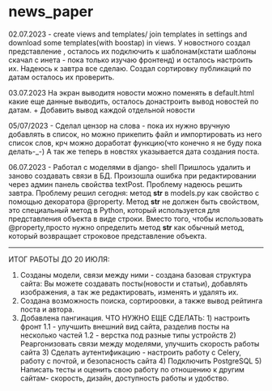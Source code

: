 # news_paper
02.07.2023 - create views and templates/ join templates in settings and download some templates(with boostap) in views.
У новостного создал представление , осталось их подключить к шаблонам(кстати шаблоны скачал с инета - пока только изучаю фронтенд) и осталось настроить их. Надеюсь к завтра все сделаю. Создал сортировку публикаций по датам осталось их проверить.

03.07.2023 На экран выводитя новости можно поменять в default.html какие еще данные выводить, осталось донастроить вывод новостей по датам. + Добавить вывод каждой отдельной новости

05/07/2023 - Сделал цензор на слова - пока их нужно вручную добавлять в список, но можно прикепить файл и импортировать из него список слов, крч можно доработат функцию(что конечно я не буду пока делать-_-) А так же теперь в новстях указывается дата создания поста.

06.07.2023 - Работал с моделями в django- shell Пришлось удалить  и заново создавать связи в БД. Произошла ошибка при редактировании через админ панель свойства textPost. Проблему надеюсь решить завтра. Проблему решил сегодня: метод __str__ в models.py как свойство с помощью декоратора @property. Метод __str__ не должен быть свойством, это специальный метод в Python, который используется для представления объекта в виде строки. Вместо того, чтобы использовать @property,просто нужно определить метод __str__ как обычный метод, который возвращает строковое представление объекта.
_________________________________________________________________________________________________________________________________________________________________________________________________________________________
ИТОГ РАБОТЫ ДО 20 ИЮЛЯ:
  1) Созданы модели, связи между ними - создана базовая структура сайта:
      Вы можете создавать посты(новости и статьи), добавлять изображения, а так же редактировать, изменять и удалять их.
  2) Создана возможность поиска, сортироовки, а также вывод рейтинга поста и автора.
  3) Добавлена пангинация.
ЧТО НУЖНО ЕЩЕ СДЕЛАТЬ:
    1) настроить фронт
      1.1 - улучшить внешний вид сайта, разделив посты на несколько частей
      1.2 - верстка под разные типы устройств
    2) Реаргонизовать связи между моделями, улучшить скорость работы сайта
    3) Сделать аутентификацию - настроить работу с Celery, работу с почтой, и безопасность сайта
    4) Подключить PostgreSQL
    5) Написать тесты и оценить свою работу по отношению к другим сайтам- скорость, дизайн, доступность работы и удобство.

     
